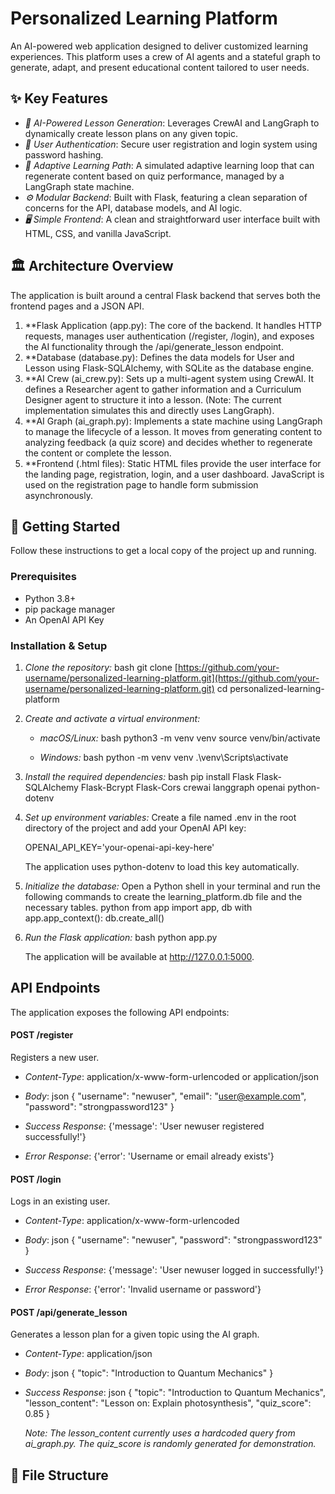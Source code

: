 # Personalized Learning Platform

An AI-powered web application designed to deliver customized learning experiences. This platform uses a crew of AI agents and a stateful graph to generate, adapt, and present educational content tailored to user needs.

## ✨ Key Features

-   *🤖 AI-Powered Lesson Generation*: Leverages CrewAI and LangGraph to dynamically create lesson plans on any given topic.
-   *🔐 User Authentication*: Secure user registration and login system using password hashing.
-   *🧠 Adaptive Learning Path*: A simulated adaptive learning loop that can regenerate content based on quiz performance, managed by a LangGraph state machine.
-   *⚙ Modular Backend*: Built with Flask, featuring a clean separation of concerns for the API, database models, and AI logic.
-   *🖥 Simple Frontend*: A clean and straightforward user interface built with HTML, CSS, and vanilla JavaScript.

## 🏛 Architecture Overview

The application is built around a central Flask backend that serves both the frontend pages and a JSON API.

1.  **Flask Application (app.py): The core of the backend. It handles HTTP requests, manages user authentication (/register, /login), and exposes the AI functionality through the /api/generate_lesson endpoint.
2.  **Database (database.py): Defines the data models for User and Lesson using Flask-SQLAlchemy, with SQLite as the database engine.
3.  **AI Crew (ai_crew.py): Sets up a multi-agent system using CrewAI. It defines a Researcher agent to gather information and a Curriculum Designer agent to structure it into a lesson. (Note: The current implementation simulates this and directly uses LangGraph).
4.  **AI Graph (ai_graph.py): Implements a state machine using LangGraph to manage the lifecycle of a lesson. It moves from generating content to analyzing feedback (a quiz score) and decides whether to regenerate the content or complete the lesson.
5.  **Frontend (.html files): Static HTML files provide the user interface for the landing page, registration, login, and a user dashboard. JavaScript is used on the registration page to handle form submission asynchronously.

## 🚀 Getting Started

Follow these instructions to get a local copy of the project up and running.

### Prerequisites

-   Python 3.8+
-   pip package manager
-   An OpenAI API Key

### Installation & Setup

1.  *Clone the repository:*
    bash
    git clone [https://github.com/your-username/personalized-learning-platform.git](https://github.com/your-username/personalized-learning-platform.git)
    cd personalized-learning-platform
    

2.  *Create and activate a virtual environment:*
    * *macOS/Linux:*
        bash
        python3 -m venv venv
        source venv/bin/activate
        
    * *Windows:*
        bash
        python -m venv venv
        .\venv\Scripts\activate
        

3.  *Install the required dependencies:*
    bash
    pip install Flask Flask-SQLAlchemy Flask-Bcrypt Flask-Cors crewai langgraph openai python-dotenv
    

4.  *Set up environment variables:*
    Create a file named .env in the root directory of the project and add your OpenAI API key:
    
    OPENAI_API_KEY='your-openai-api-key-here'
    
    The application uses python-dotenv to load this key automatically.

5.  *Initialize the database:*
    Open a Python shell in your terminal and run the following commands to create the learning_platform.db file and the necessary tables.
    python
    from app import app, db
    with app.app_context():
        db.create_all()
    

6.  *Run the Flask application:*
    bash
    python app.py
    
    The application will be available at http://127.0.0.1:5000.

##  API Endpoints

The application exposes the following API endpoints:

#### POST /register

Registers a new user.

-   *Content-Type*: application/x-www-form-urlencoded or application/json
-   *Body*:
    json
    {
        "username": "newuser",
        "email": "user@example.com",
        "password": "strongpassword123"
    }
    
-   *Success Response*: {'message': 'User newuser registered successfully!'}
-   *Error Response*: {'error': 'Username or email already exists'}

#### POST /login

Logs in an existing user.

-   *Content-Type*: application/x-www-form-urlencoded
-   *Body*:
    json
    {
        "username": "newuser",
        "password": "strongpassword123"
    }
    
-   *Success Response*: {'message': 'User newuser logged in successfully!'}
-   *Error Response*: {'error': 'Invalid username or password'}

#### POST /api/generate_lesson

Generates a lesson plan for a given topic using the AI graph.

-   *Content-Type*: application/json
-   *Body*:
    json
    {
        "topic": "Introduction to Quantum Mechanics"
    }
    
-   *Success Response*:
    json
    {
        "topic": "Introduction to Quantum Mechanics",
        "lesson_content": "Lesson on: Explain photosynthesis",
        "quiz_score": 0.85
    }
    
    *Note: The lesson_content currently uses a hardcoded query from ai_graph.py. The quiz_score is randomly generated for demonstration.*

## 📂 File Structure
